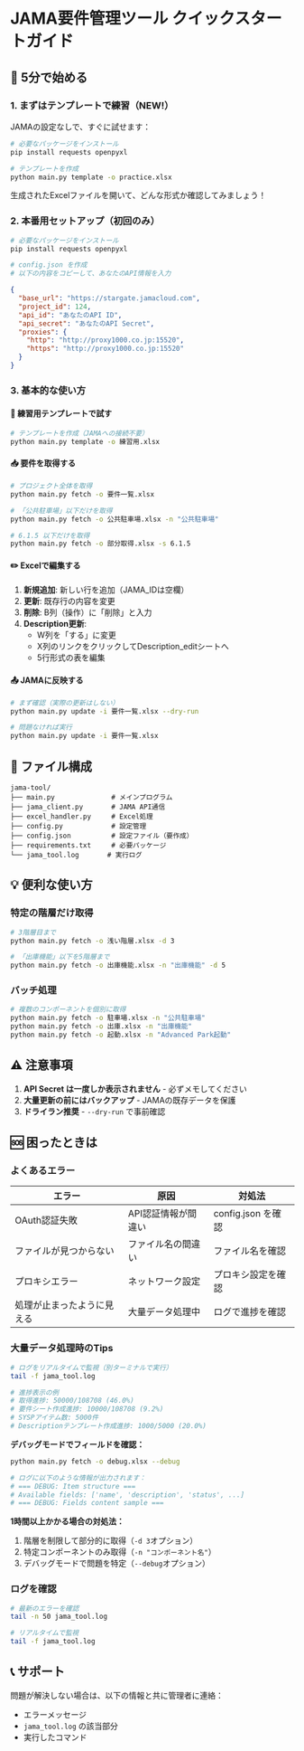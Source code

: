 # JAMA要件管理ツール クイックスタートガイド

## 🚀 5分で始める

### 1. まずはテンプレートで練習（NEW!）

JAMAの設定なしで、すぐに試せます：

```bash
# 必要なパッケージをインストール
pip install requests openpyxl

# テンプレートを作成
python main.py template -o practice.xlsx
```

生成されたExcelファイルを開いて、どんな形式か確認してみましょう！

### 2. 本番用セットアップ（初回のみ）

```bash
# 必要なパッケージをインストール
pip install requests openpyxl

# config.json を作成
# 以下の内容をコピーして、あなたのAPI情報を入力
```

```json
{
  "base_url": "https://stargate.jamacloud.com",
  "project_id": 124,
  "api_id": "あなたのAPI ID",
  "api_secret": "あなたのAPI Secret",
  "proxies": {
    "http": "http://proxy1000.co.jp:15520",
    "https": "http://proxy1000.co.jp:15520"
  }
}
```

### 3. 基本的な使い方

#### 📝 練習用テンプレートで試す

```bash
# テンプレートを作成（JAMAへの接続不要）
python main.py template -o 練習用.xlsx
```

#### 📥 要件を取得する

```bash
# プロジェクト全体を取得
python main.py fetch -o 要件一覧.xlsx

# 「公共駐車場」以下だけを取得
python main.py fetch -o 公共駐車場.xlsx -n "公共駐車場"

# 6.1.5 以下だけを取得
python main.py fetch -o 部分取得.xlsx -s 6.1.5
```

#### ✏️ Excelで編集する

1. **新規追加**: 新しい行を追加（JAMA_IDは空欄）
2. **更新**: 既存行の内容を変更
3. **削除**: B列（操作）に「削除」と入力
4. **Description更新**: 
   - W列を「する」に変更
   - X列のリンクをクリックしてDescription_editシートへ
   - 5行形式の表を編集

#### 📤 JAMAに反映する

```bash
# まず確認（実際の更新はしない）
python main.py update -i 要件一覧.xlsx --dry-run

# 問題なければ実行
python main.py update -i 要件一覧.xlsx
```

## 📁 ファイル構成

```
jama-tool/
├── main.py              # メインプログラム
├── jama_client.py       # JAMA API通信
├── excel_handler.py     # Excel処理
├── config.py            # 設定管理
├── config.json          # 設定ファイル（要作成）
├── requirements.txt     # 必要パッケージ
└── jama_tool.log       # 実行ログ
```

## 💡 便利な使い方

### 特定の階層だけ取得

```bash
# 3階層目まで
python main.py fetch -o 浅い階層.xlsx -d 3

# 「出庫機能」以下を5階層まで
python main.py fetch -o 出庫機能.xlsx -n "出庫機能" -d 5
```

### バッチ処理

```bash
# 複数のコンポーネントを個別に取得
python main.py fetch -o 駐車場.xlsx -n "公共駐車場"
python main.py fetch -o 出庫.xlsx -n "出庫機能"
python main.py fetch -o 起動.xlsx -n "Advanced Park起動"
```

## ⚠️ 注意事項

1. **API Secret は一度しか表示されません** - 必ずメモしてください
2. **大量更新の前にはバックアップ** - JAMAの既存データを保護
3. **ドライラン推奨** - `--dry-run` で事前確認

## 🆘 困ったときは

### よくあるエラー

| エラー | 原因 | 対処法 |
|--------|------|---------|
| OAuth認証失敗 | API認証情報が間違い | config.json を確認 |
| ファイルが見つからない | ファイル名の間違い | ファイル名を確認 |
| プロキシエラー | ネットワーク設定 | プロキシ設定を確認 |
| 処理が止まったように見える | 大量データ処理中 | ログで進捗を確認 |

### 大量データ処理時のTips

```bash
# ログをリアルタイムで監視（別ターミナルで実行）
tail -f jama_tool.log

# 進捗表示の例
# 取得進捗: 50000/108708 (46.0%)
# 要件シート作成進捗: 10000/108708 (9.2%)
# SYSPアイテム数: 5000件
# Descriptionテンプレート作成進捗: 1000/5000 (20.0%)
```

**デバッグモードでフィールドを確認：**
```bash
python main.py fetch -o debug.xlsx --debug

# ログに以下のような情報が出力されます：
# === DEBUG: Item structure ===
# Available fields: ['name', 'description', 'status', ...]
# === DEBUG: Fields content sample ===
```

**1時間以上かかる場合の対処法：**
1. 階層を制限して部分的に取得（`-d 3`オプション）
2. 特定コンポーネントのみ取得（`-n "コンポーネント名"`）
3. デバッグモードで問題を特定（`--debug`オプション）

### ログを確認

```bash
# 最新のエラーを確認
tail -n 50 jama_tool.log

# リアルタイムで監視
tail -f jama_tool.log
```

## 📞 サポート

問題が解決しない場合は、以下の情報と共に管理者に連絡：
- エラーメッセージ
- `jama_tool.log` の該当部分
- 実行したコマンド
